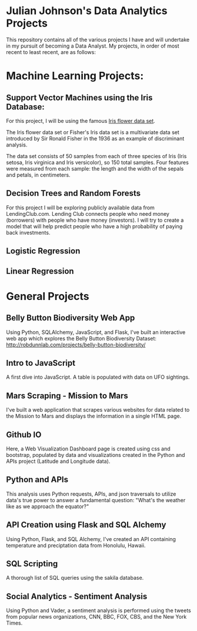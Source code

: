# Julian Johnson's Data Analytics Projects

This repository contains all of the various projects I have and will undertake in my pursuit of becoming a Data Analyst. My projects, in order of most recent to least recent, are as follows:

# Machine Learning Projects:

## Support Vector Machines using the Iris Database:
For this project, I will be using the famous [Iris flower data set](http://en.wikipedia.org/wiki/Iris_flower_data_set). 

The Iris flower data set or Fisher's Iris data set is a multivariate data set introduced by Sir Ronald Fisher in the 1936 as an example of discriminant analysis. 

The data set consists of 50 samples from each of three species of Iris (Iris setosa, Iris virginica and Iris versicolor), so 150 total samples. Four features were measured from each sample: the length and the width of the sepals and petals, in centimeters.

## Decision Trees and Random Forests
For this project I will be exploring publicly available data from LendingClub.com. Lending Club connects people who need money (borrowers) with people who have money (investors). I will try to create a model that will help predict people who have a high probability of paying back investments. 

## Logistic Regression

## Linear Regression

# General Projects

## Belly Button Biodiversity Web App
Using Python, SQLAlchemy, JavaScript, and Flask, I've built an interactive web app which explores the Belly Button Biodiversity Dataset: http://robdunnlab.com/projects/belly-button-biodiversity/

## Intro to JavaScript
A first dive into JavaScript. A table is populated with data on UFO sightings.

## Mars Scraping - Mission to Mars
I've built a web application that scrapes various websites for data related to the Mission to Mars and displays the information in a single HTML page.

## Github IO
Here, a Web Visualization Dashboard page is created using css and bootstrap, populated by data and visualizations created in the Python and APIs project (Latitude and Longitude data).

## Python and APIs
This analysis uses Python requests, APIs, and json traversals to utilize data's true power to answer a fundamental question: "What's the weather like as we approach the equator?"

## API Creation using Flask and SQL Alchemy
Using Python, Flask, and SQL Alchemy, I've created an API containing temperature and preciptation data from Honolulu, Hawaii.

## SQL Scripting
A thorough list of SQL queries using the sakila database.

## Social Analytics - Sentiment Analysis
Using Python and Vader, a sentiment analysis is performed using the tweets from popular news organizations, CNN, BBC, FOX, CBS, and the New York Times.
